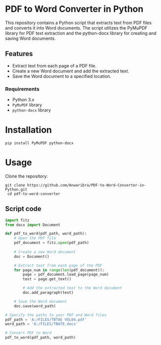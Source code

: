 # PDF to Word Converter in Python 
This repository contains a Python script that extracts text from PDF files and converts it into Word documents. The script utilizes the PyMuPDF library for PDF text extraction and the python-docx library for creating and saving Word documents.
## Features                                                                                                    
- Extract text from each page of a PDF file.
- Create a new Word document and add the extracted text.
- Save the Word document to a specified location.
### Requirements
- Python 3.x
- `PyMuPDF` library
- `python-docx` library
 # Installation 
    pip install PyMuPDF python-docx
# Usage
Clone the repository:
```
git clone https://github.com/Anwaribra/PDF-to-Word-Converter-in-Python.git
 cd pdf-to-word-converter
```
## Script code

```python
import fitz
from docx import Document

def pdf_to_word(pdf_path, word_path):
    # Open the PDF file
    pdf_document = fitz.open(pdf_path)
    
    # Create a new Word document
    doc = Document()

    # Extract text from each page of the PDF
    for page_num in range(len(pdf_document)):
        page = pdf_document.load_page(page_num)
        text = page.get_text()

        # Add the extracted text to the Word document
        doc.add_paragraph(text)

    # Save the Word document
    doc.save(word_path)

# Specify the paths to your PDF and Word files
pdf_path = 'A:/FILES/TBTAE VOL04.pdf'
word_path = 'A:/FILES/TBATE.docx'

# Convert PDF to Word
pdf_to_word(pdf_path, word_path)
